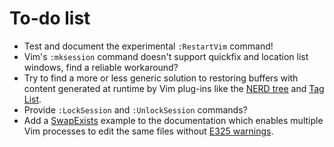 # To-do list

 * Test and document the experimental `:RestartVim` command!
 * Vim's `:mksession` command doesn't support quickfix and location list windows, find a reliable workaround?
 * Try to find a more or less generic solution to restoring buffers with content generated at runtime by Vim plug-ins like the [NERD tree](http://www.vim.org/scripts/script.php?script_id=1658) and [Tag List](http://www.vim.org/scripts/script.php?script_id=273).
 * Provide `:LockSession` and `:UnlockSession` commands?
 * Add a [SwapExists](http://vimdoc.sourceforge.net/htmldoc/autocmd.html#SwapExists) example to the documentation which enables multiple Vim processes to edit the same files without [E325 warnings](http://vimdoc.sourceforge.net/htmldoc/usr_11.html#E325).
